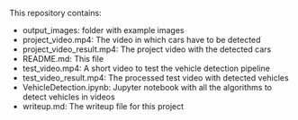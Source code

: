 This repository contains:
* output_images: folder with example images
* project_video.mp4: The video in which cars have to be detected
* project_video_result.mp4: The project video with the detected cars
* README.md: This file
* test_video.mp4: A short video to test the vehicle detection pipeline
* test_video_result.mp4: The processed test video with detected vehicles
* VehicleDetection.ipynb: Jupyter notebook with all the algorithms to detect vehicles in videos
* writeup.md: The writeup file for this project
